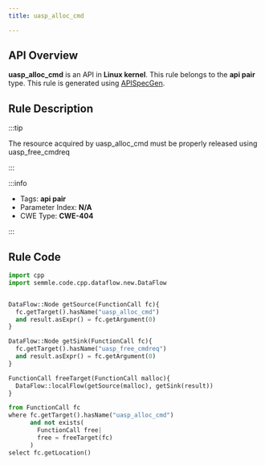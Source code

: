 ```yaml
---
title: uasp_alloc_cmd

---
```



## API Overview
**uasp_alloc_cmd** is an API in **Linux kernel**. This rule belongs to the **api pair** type. This rule is generated using [APISpecGen](../../tools/APISpecGen).
## Rule Description

:::tip

The resource acquired by uasp_alloc_cmd must be properly released using uasp_free_cmdreq

:::

:::info

- Tags: **api pair**
- Parameter Index: **N/A**
- CWE Type: **CWE-404**

:::

## Rule Code
```python
import cpp
import semmle.code.cpp.dataflow.new.DataFlow


DataFlow::Node getSource(FunctionCall fc){
  fc.getTarget().hasName("uasp_alloc_cmd")
  and result.asExpr() = fc.getArgument(0)
}

DataFlow::Node getSink(FunctionCall fc){
  fc.getTarget().hasName("uasp_free_cmdreq")
  and result.asExpr() = fc.getArgument(0)
}

FunctionCall freeTarget(FunctionCall malloc){
  DataFlow::localFlow(getSource(malloc), getSink(result))
}

from FunctionCall fc
where fc.getTarget().hasName("uasp_alloc_cmd")
      and not exists(
        FunctionCall free| 
        free = freeTarget(fc)
      )
select fc.getLocation()

    
```
